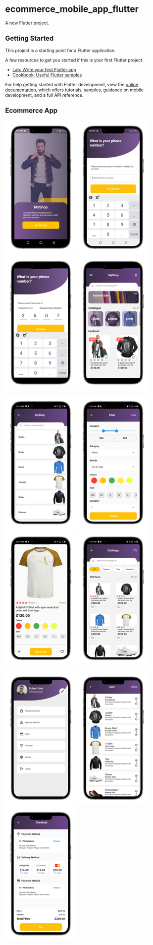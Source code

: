 # ecommerce_mobile_app_flutter

A new Flutter project.

## Getting Started

This project is a starting point for a Flutter application.

A few resources to get you started if this is your first Flutter project:

- [Lab: Write your first Flutter app](https://docs.flutter.dev/get-started/codelab)
- [Cookbook: Useful Flutter samples](https://docs.flutter.dev/cookbook)

For help getting started with Flutter development, view the
[online documentation](https://docs.flutter.dev/), which offers tutorials,
samples, guidance on mobile development, and a full API reference.

 <h2>Ecommerce App</h2>
 <p>
 <img src="images/dashboard.png" width="230" /> 
 <img src="images/signnin.png" width="230" />
 <img src="images/verification.png" width="230" title="hover text">
 <img src="images/home.png" width="230" title="hover text">
 </p>
 
 <p>
 <img src="images/mens.png" width="230" /> 
 <img src="images/filter1.png" width="230" />
 <img src="images/clothdetail.png" width="230" title="hover text">
 <img src="images/catagory.png" width="230" title="hover text">
 </p>
 
  <p>
 <img src="images/setting.png" width="230" title="hover text">
 <img src="images/cart.png" width="230" />
 <img src="images/checkout.png" width="230" title="hover text">

 </p>


